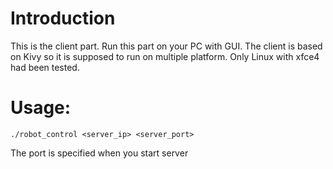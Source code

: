 # Introduction
This is the client part.   Run this part on your PC with GUI.   The client is based on Kivy so it is supposed to run on multiple platform.  Only Linux with xfce4 had been tested.

# Usage:
```
./robot_control <server_ip> <server_port>
```

The port is specified when you start server
